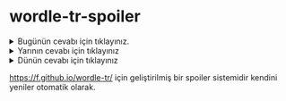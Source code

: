 # wordle-tr-spoiler

<details>
  <summary>Bugünün cevabı için tıklayınız.</summary>
  <br>
    <b> bitik </b>
</details>

<details>
  <summary>Yarının cevabı için tıklayınız</summary>
  <br>
   <b> yağsı </b>
</details>

<details>
  <summary>Dünün cevabı için tıklayınız </summary>
  <br>
  <b> efriz </b>
</details>

https://f.github.io/wordle-tr/ için geliştirilmiş bir spoiler sistemidir kendini yeniler otomatik olarak.


